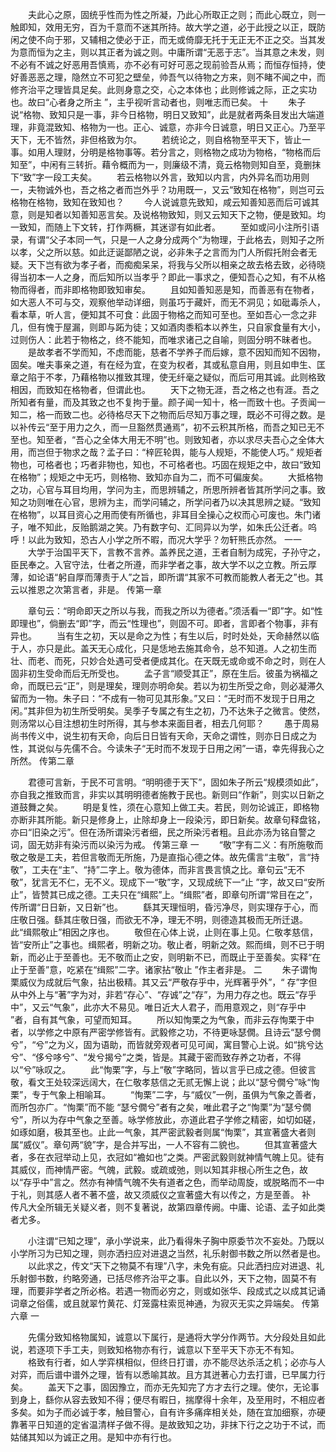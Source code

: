 <!-- { "loadSidebar": true } -->
　　夫此心之原，固统乎性而为性之所凝，乃此心所取正之则；而此心既立，则一触即知，效用无穷，百为千意而不迷其所持。故大学之道，必于此授之以正，既防闲之使不向于邪，又辅相之使必于正，而无或倚靡无托于无正无不正之交。当其发为意而恒为之主，则以其正者为诚之则。中庸所谓“无恶于志”。当其意之未发，则不必有不诚之好恶用吾慎焉，亦不必有可好可恶之现前验吾从焉；而恒存恒持，使好善恶恶之理，隐然立不可犯之壁垒，帅吾气以待物之方来，则不睹不闻之中，而修齐治平之理皆具足矣。此则身意之交，心之本体也；此则修诚之际，正之实功也。故曰“心者身之所主 ”，主乎视听言动者也，则唯志而已矣。 
十
　　朱子说“格物、致知只是一事，非今日格物，明日又致知”，此是就者两条目发出大端道理，非竟混致知、格物为一也。正心、诚意，亦非今日诚意，明日又正心。乃至平天下，无不皆然，非但格致为尔。 
　　若统论之，则自格物至平天下，皆止一事。如用人理财，分明是格物事等。若分言之，则格物之成功为物格，“物格而后知至”，中闲有三转折。藉令概而为一，则廉级不清，竟云格物则知自至，竟删抹下“致”字一段工夫矣。 
　　若云格物以外言，致知以内言，内外异名而功用则一，夫物诚外也，吾之格之者而岂外乎？功用既一，又云“致知在格物”，则岂可云格物在格物，致知在致知也？ 
　　今人说诚意先致知，咸云知善知恶而后可诚其意，则是知者以知善知恶言矣。及说格物致知，则又云知天下之物，便是致知。均一致知，而随上下文转，打作两橛，其迷谬有如此者。 
　　至如或问小注所引语录，有谓“父子本同一气，只是一人之身分成两个”为物理，于此格去，则知子之所以孝，父之所以慈。如此迂诞鄙陋之说，必非朱子之言而为门人所假托附会者无疑。天下岂有欲为孝子者，而痴痴呆呆，将我与父所以相亲之故去格去致，必待晓得当初本一人之身，而后知所以当孝乎？即此一事求之，便知吾心之知，有不从格物而得者，而非即格物即致知审矣。 
　　且如知善知恶是知，而善恶有在物者，如大恶人不可与交，观察他举动详细，则虽巧于藏奸，而无不洞见；如砒毒杀人，看本草，听人言，便知其不可食：此固于物格之而知可至也。至如吾心一念之非几，但有愧于屋漏，则即与跖为徒；又如酒肉黍稻本以养生，只自家食量有大小，过则伤人：此若于物格之，终不能知，而唯求诸己之自喻，则固分明不昧者也。 
　　是故孝者不学而知，不虑而能，慈者不学养子而后嫁，意不因知而知不因物，固矣。唯夫事亲之道，有在经为宜，在变为权者，其或私意自用，则且如申生、匡章之陷于不孝，乃藉格物以推致其理，使无纤毫之疑似，而后可用其诚。此则格致相因，而致知在格物者，但谓此也。 
　　天下之物无涯，吾之格之也有涯。吾之所知者有量，而及其致之也不复拘于量。颜子闻一知十，格一而致十也。子贡闻一知二，格一而致二也。必待格尽天下之物而后尽知万事之理，既必不可得之数。是以补传云“至于用力之久，而一旦豁然贯通焉”，初不云积其所格，而吾之知已无不至也。知至者，“吾心之全体大用无不明”也。则致知者，亦以求尽夫吾心之全体大用，而岂但于物求之哉？孟子曰：“梓匠轮舆，能与人规矩，不能使人巧。” 规矩者物也，可格者也；巧者非物也，知也，不可格者也。巧固在规矩之中，故曰“致知在格物”；规矩之中无巧，则格物、致知亦自为二，而不可偏废矣。 
　　大抵格物之功，心官与耳目均用，学问为主，而思辨辅之，所思所辨者皆其所学问之事。致知之功则唯在心官，思辨为主，而学问辅之，所学问者乃以决其思辨之疑。“致知在格物”，以耳目资心之用而使有所循也，非耳目全操心之权而心可废也。朱门诸子，唯不知此，反贻鹅湖之笑。乃有数字句、汇同异以为学，如朱氏公迁者。呜呼！以此为致知，恐古人小学之所不暇，而况大学乎？勿轩熊氏亦然。 
一一
　　大学于治国平天下，言教不言养。盖养民之道，王者自制为成宪，子孙守之，臣民奉之。入官守法，仕者之所遵，而非学者之事，故大学不以之立教。所云厚薄，如论语“躬自厚而薄责于人”之旨，即所谓“其家不可教而能教人者无之”也。其云以推恩之次第言者，非是。 
传第一章

　　章句云：“明命即天之所以与我，而我之所以为德者。”须活看一“即”字。如“性即理也”，倘删去“即”字，而云“性理也”，则固不可。即者，言即者个物事，非有异也。 
　　当有生之初，天以是命之为性；有生以后，时时处处，天命赫然以临于人，亦只是此。盖天无心成化，只是恁地去施其命令，总不知道。人之初生而壮、而老、而死，只妙合处遇可受者便成其化。在天既无或命或不命之时，则在人固非初生受命而后无所受也。 
　　孟子言“顺受其正”，原在生后。彼虽为祸福之命，而既已云“正”，则是理矣，理则亦明命矣。若以为初生所受之命，则必凝滞久留而为一物。朱子曰：“不成有一物可见其形象。”又曰：“无时而不发现于日用之闲。”其非但为初生所受明矣。吴季子专属之有生之初，乃不达朱子之微言。使然，则汤常以心目注想初生时所得，其与参本来面目者，相去几何耶？ 
　　愚于周易尚书传义中，说生初有天命，向后日日皆有天命，天命之谓性，则亦日日成之为性，其说似与先儒不合。今读朱子“无时而不发现于日用之闲”一语，幸先得我心之所然。 
传第二章

　　君德可言新，于民不可言明。“明明德于天下”，固如朱子所云“规模须如此”，亦自我之推致而言，非实以其明明德者施教于民也。新则曰“作新”，则实以日新之道鼓舞之矣。 
　　明是复性，须在心意知上做工夫。若民，则勿论诚正，即格物亦断非其所能。新只是修身上，止除却身上一段染污，即日新矣。故章句释盘铭，亦曰“旧染之污”。但在汤所谓染污者细，民之所染污者粗。且此亦汤为铭自警之词，固无妨非有染污而以染污为戒。 
传第三章
一
　　“敬”字有二义：有所施敬而敬之敬是工夫，若但言敬而无所施，乃是直指心德之体。故先儒言“主敬”，言“持敬”，工夫在“主”、“持”二字上。敬为德体，而非言畏言慎之比。章句云“无不敬”，犹言无不仁，无不义。现成下一“敬”字，又现成统下一“止 ”字，故又曰“安所止”，皆赞其已成之德。工夫只在“缉熙”上。“缉熙”者，即章句所谓“常目在之”，传所谓“日日新，又日新”也。 
　　繇其天理恒明，昏污净尽，则实理存于心，而庄敬日强。繇其庄敬日强，而欲无不净，理无不明，则德造其极而无所迁退。此“缉熙敬止”相因之序也。 
　　敬但在心体上说，止则在事上见。仁敬孝慈信，皆“安所止”之事也。缉熙者，明新之功。敬止者，明新之效。熙而缉，则不已于明新，而必止于至善也。无不敬而止之安，则明新不已，而既止于至善矣。实释“在止于至善”意，吃紧在“缉熙”二字。诸家拈“敬止 ”作主者非是。 
二
　　朱子谓恂栗威仪为成就后气象，拈出极精。其又云“严敬存乎中，光辉著乎外”，“ 存”字但从中外上与“著”字为对，非若“存心”、“存诚”之“存”，为用力存之也。既云“存乎中”，又云“气象”，此亦大不易见。唯日近大人君子，而用意观之，则“存乎中 ”者，自有其气象，可望而知耳。 
　　所以知恂栗之为气象，而非云存恂栗于中者，以学修之中原有严密学修皆有。武毅修之功，不待更咏瑟僩。且诗云“瑟兮僩兮”，“兮”之为义，固为语助，而皆就旁观者可见可闻，寓目警心上说。如“挑兮达兮”、“侈兮哆兮”、“发兮揭兮”之类，皆是。其藏于密而致存养之功者，不得以“兮”咏叹之。 
　　此“恂栗”字，与上“敬”字略同，皆以言乎已成之德。但彼言敬，看文王处较深远阔大，在仁敬孝慈信之无贰无懈上说；此以“瑟兮僩兮”咏“恂栗”，专于气象上相喻耳。 
　　“恂栗”二字，与“威仪”一例，虽俱为气象之善者，而所包亦广。“恂栗”而不能 “瑟兮僩兮”者有之矣，唯此君子之“恂栗”为“瑟兮僩兮”，所以为存中气象之至善。咏学修放此，亦道此君子学修之精密，如切如磋，如琢如磨，极其至也。止此一气象，其严密武毅者则属“恂栗”，其宣著盛大者则属“威仪”。章句两“貌”字，是合并写出，一人不容有二貌也。 
　　但其宣著盛大者，多在衣冠举动上见，衣冠如“襜如也”之类。严密武毅则就神情气魄上见。徒有其威仪，而神情严密。气魄，武毅。或疏或弛，则以知其非根心所生之色，故以“存乎中”言之。然亦有神情气魄不失有道者之色，而举动周旋，或脱略而不一中于礼，则其感人者不著不盛，故又须威仪之宣著盛大有以传之，方是至善。 
补　传凡大全所辑无关疑义者，则不复著说，故第四章传阙。中庸、论语、孟子如此类者尤多。

　　小注谓“已知之理”，承小学说来，此乃看得朱子胸中原委节次不妄处。乃既以小学所习为已知之理，则亦洒扫应对进退之当然，礼乐射御书数之所以然者是也。 
　　以此求之，传文“天下之物莫不有理”八字，未免有疵。只此洒扫应对进退、礼乐射御书数，约略旁通，已括尽修齐治平之事。自此以外，天下之物，固莫不有理，而要非学者之所必格。若遇一物而必穷之，则或如张华、段成式之以成其记诵词章之俗儒，或且就翠竹黄花、灯笼露柱索觅神通，为寂灭无实之异端矣。 
传第六章 
一

　　先儒分致知格物属知，诚意以下属行，是通将大学分作两节。大分段处且如此说，若逐项下手工夫，则致知格物亦有行，诚意以下至平天下亦无不有知。 
　　格致有行者，如人学弈棋相似，但终日打谱，亦不能尽达杀活之机；必亦与人对弈，而后谱中谱外之理，皆有以悉喻其故。且方其迸著心力去打谱，已早属力行矣。 
　　盖天下之事，固因豫立，而亦无先知完了方才去行之理。使尔，无论事到身上，繇你从容去致知不得；便尽有暇日，揣摩得十余年，及至用时，不相应者多矣。如为子而必诚于孝，触目警心，自有许多痛痒相关处，随在宜加细察，亦硬靠著平日知道的定省温清样子做不得。是故致知之功，非抹下行之之功于不试，而姑储其知以为诚正之用。是知中亦有行也。 
